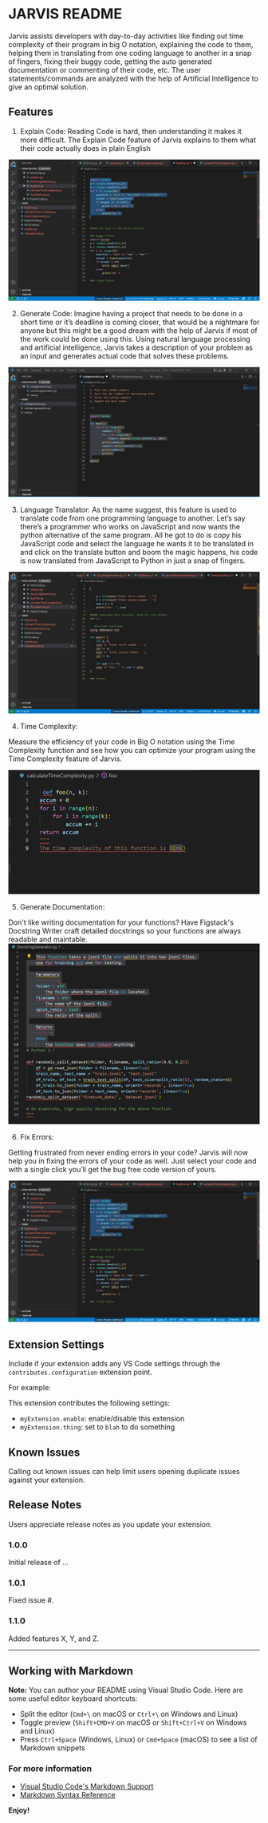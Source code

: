 # JARVIS README

Jarvis assists developers with day-to-day activities like finding out time complexity of their program in big O notation, explaining the code to them, helping them in translating from one coding language to another in a snap of fingers, fixing their buggy code, getting the auto generated documentation or commenting of their code, etc. The user statements/commands are analyzed with the help of Artificial Intelligence to give an optimal solution. 
## Features

1.	Explain Code: 
Reading Code is hard, then understanding it makes it more difficult. The Explain Code feature of Jarvis explains to them what their code actually does in plain English


![Explain Code](/explaincode.jpg)

2.	Generate Code:
Imagine having a project that needs to be done in a short time or it’s deadline is coming closer, that would be a nightmare for anyone but this might be a good dream with the help of Jarvis if most of the work could be done using this.
Using natural language processing and artificial intelligence, Jarvis takes a description of your problem as an input and generates actual code that solves these problems.

![Generate Code](/generatecode.jpg)

3.	Language Translator:
As the name suggest, this feature is used to translate code from one programming language to another. 
Let’s say there’s a programmer who works on JavaScript and now wants the python alternative of the same program. All he got to do is copy his JavaScript code and select the language he wants it to be translated in and click on the translate button and boom the magic happens, his code is now translated from JavaScript to Python in just a snap of fingers.

![Language Translator](/translatelanguages.jpg)

4.	Time Complexity:

Measure the efficiency of your code in Big O notation using the Time Complexity function and see how you can optimize your program using the Time Complexity feature of Jarvis.

![Time Complexity](/timecomplexity.png)

5.	Generate Documentation:

Don't like writing documentation for your functions? Have Figstack's Docstring Writer craft detailed docstrings so your functions are always readable and maintable.
![Generate Documentation](/docstringgenerator.png)

6.	Fix Errors:

Getting frustrated from never ending errors in your code? Jarvis will now help you in fixing the errors of your code as well. Just select your code and with a single click you’ll get the bug free code version of yours.

![Fix Errors](/bugfixer.jpg)


## Extension Settings

Include if your extension adds any VS Code settings through the `contributes.configuration` extension point.

For example:

This extension contributes the following settings:

* `myExtension.enable`: enable/disable this extension
* `myExtension.thing`: set to `blah` to do something

## Known Issues

Calling out known issues can help limit users opening duplicate issues against your extension.

## Release Notes

Users appreciate release notes as you update your extension.

### 1.0.0

Initial release of ...

### 1.0.1

Fixed issue #.

### 1.1.0

Added features X, Y, and Z.

-----------------------------------------------------------------------------------------------------------

## Working with Markdown

**Note:** You can author your README using Visual Studio Code.  Here are some useful editor keyboard shortcuts:

* Split the editor (`Cmd+\` on macOS or `Ctrl+\` on Windows and Linux)
* Toggle preview (`Shift+CMD+V` on macOS or `Shift+Ctrl+V` on Windows and Linux)
* Press `Ctrl+Space` (Windows, Linux) or `Cmd+Space` (macOS) to see a list of Markdown snippets

### For more information

* [Visual Studio Code's Markdown Support](http://code.visualstudio.com/docs/languages/markdown)
* [Markdown Syntax Reference](https://help.github.com/articles/markdown-basics/)

**Enjoy!**

